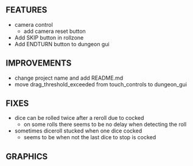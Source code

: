 ## FEATURES
- camera control
    - add camera reset button
- Add SKIP button in rollzone
- Add ENDTURN button to dungeon gui

## IMPROVEMENTS
- change project name and add README.md
- move drag_threshold_exceeded from touch_controls to dungeon_gui

## FIXES
- dice can be rolled twice after a reroll due to cocked
    - on some rolls there seems to be no delay when detecting the roll
- sometimes diceroll stucked when one dice cocked
    - seems to be when not the last dice to stop is cocked

## GRAPHICS
